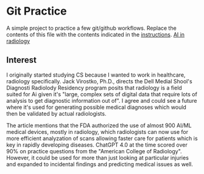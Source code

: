 # Git Practice
A simple project to practice a few git/github workflows.  Replace the contents of this file with the contents indicated in the [instructions](./instructions.md).
[AI in radiology](https://dellmed.utexas.edu/news/shaping-ais-place-in-radiology)

## Interest
I originally started studying CS because I wanted to work in healthcare, radiology specifically. Jack Virostko, Ph.D., directs the Dell Medial Shool's Diagnosti Radiolody Residency program posits that radiology is a field suited for Ai given it's "large, complex sets of digital data that require lots of analysis to get diagnostic information out of". I agree and could see a future where it's used for generating possible medical diagnoses which would then be validated by actual radiologists.

The article mentions that the FDA authorized the use of almost 900 AI/ML medical devices, mostly in radiology, which radiologists can now use for more efficient analyzation of scans allowing faster care for patients which is key in rapidly developing diseases. ChatGPT 4.0 at the time scored over 90% on practice questions from the "American College of Radiology". However, it could be used for more than just looking at particular injuries and expanded to incidental findings and predicting medical issues as well. 